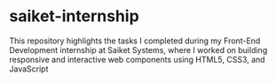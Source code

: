 # saiket-internship
This repository highlights the tasks I completed during my Front-End Development internship at Saiket Systems, where I worked on building responsive and interactive web components using HTML5, CSS3, and JavaScript 
